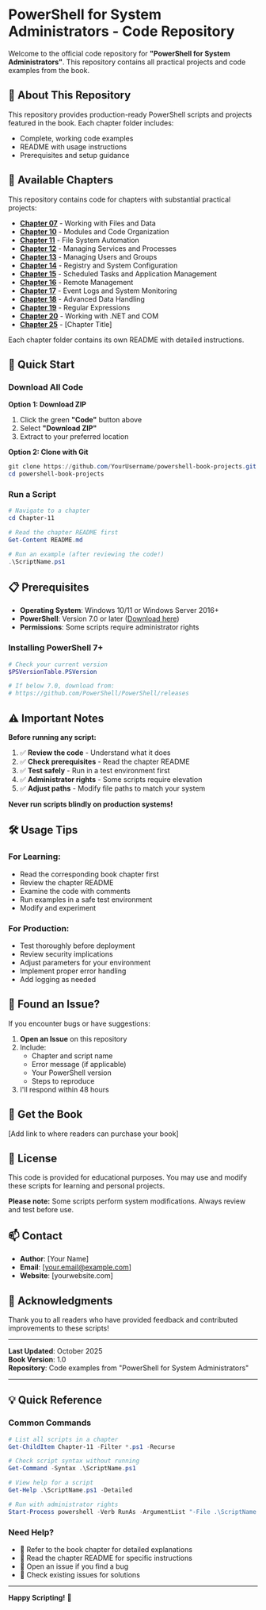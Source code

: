 # PowerShell for System Administrators - Code Repository

Welcome to the official code repository for **"PowerShell for System Administrators"**. This repository contains all practical projects and code examples from the book.

## 📘 About This Repository

This repository provides production-ready PowerShell scripts and projects featured in the book. Each chapter folder includes:
- Complete, working code examples
- README with usage instructions
- Prerequisites and setup guidance

## 📂 Available Chapters

This repository contains code for chapters with substantial practical projects:

- **[Chapter 07](Chapter-07/)** - Working with Files and Data
- **[Chapter 10](Chapter-10/)** - Modules and Code Organization
- **[Chapter 11](Chapter-11/)** - File System Automation
- **[Chapter 12](Chapter-12/)** - Managing Services and Processes
- **[Chapter 13](Chapter-13/)** - Managing Users and Groups
- **[Chapter 14](Chapter-14/)** - Registry and System Configuration
- **[Chapter 15](Chapter-15/)** - Scheduled Tasks and Application Management
- **[Chapter 16](Chapter-16/)** - Remote Management
- **[Chapter 17](Chapter-17/)** - Event Logs and System Monitoring
- **[Chapter 18](Chapter-18/)** - Advanced Data Handling
- **[Chapter 19](Chapter-19/)** - Regular Expressions
- **[Chapter 20](Chapter-20/)** - Working with .NET and COM
- **[Chapter 25](Chapter-25/)** - [Chapter Title]

Each chapter folder contains its own README with detailed instructions.

## 🚀 Quick Start

### Download All Code

**Option 1: Download ZIP**
1. Click the green **"Code"** button above
2. Select **"Download ZIP"**
3. Extract to your preferred location

**Option 2: Clone with Git**
```powershell
git clone https://github.com/YourUsername/powershell-book-projects.git
cd powershell-book-projects
```

### Run a Script

```powershell
# Navigate to a chapter
cd Chapter-11

# Read the chapter README first
Get-Content README.md

# Run an example (after reviewing the code!)
.\ScriptName.ps1
```

## 📋 Prerequisites

- **Operating System**: Windows 10/11 or Windows Server 2016+
- **PowerShell**: Version 7.0 or later ([Download here](https://github.com/PowerShell/PowerShell))
- **Permissions**: Some scripts require administrator rights

### Installing PowerShell 7+

```powershell
# Check your current version
$PSVersionTable.PSVersion

# If below 7.0, download from:
# https://github.com/PowerShell/PowerShell/releases
```

## ⚠️ Important Notes

**Before running any script:**

1. ✅ **Review the code** - Understand what it does
2. ✅ **Check prerequisites** - Read the chapter README
3. ✅ **Test safely** - Run in a test environment first
4. ✅ **Administrator rights** - Some scripts require elevation
5. ✅ **Adjust paths** - Modify file paths to match your system

**Never run scripts blindly on production systems!**

## 🛠️ Usage Tips

### For Learning:
- Read the corresponding book chapter first
- Review the chapter README
- Examine the code with comments
- Run examples in a safe test environment
- Modify and experiment

### For Production:
- Test thoroughly before deployment
- Review security implications
- Adjust parameters for your environment
- Implement proper error handling
- Add logging as needed

## 🐛 Found an Issue?

If you encounter bugs or have suggestions:

1. **Open an Issue** on this repository
2. Include:
   - Chapter and script name
   - Error message (if applicable)
   - Your PowerShell version
   - Steps to reproduce
3. I'll respond within 48 hours

## 📖 Get the Book

[Add link to where readers can purchase your book]

## 📄 License

This code is provided for educational purposes. You may use and modify these scripts for learning and personal projects.

**Please note:** Some scripts perform system modifications. Always review and test before use.

## 📫 Contact

- **Author**: [Your Name]
- **Email**: [your.email@example.com]
- **Website**: [yourwebsite.com]

## 🙏 Acknowledgments

Thank you to all readers who have provided feedback and contributed improvements to these scripts!

---

**Last Updated**: October 2025  
**Book Version**: 1.0  
**Repository**: Code examples from "PowerShell for System Administrators"

---

## 💡 Quick Reference

### Common Commands

```powershell
# List all scripts in a chapter
Get-ChildItem Chapter-11 -Filter *.ps1 -Recurse

# Check script syntax without running
Get-Command -Syntax .\ScriptName.ps1

# View help for a script
Get-Help .\ScriptName.ps1 -Detailed

# Run with administrator rights
Start-Process powershell -Verb RunAs -ArgumentList "-File .\ScriptName.ps1"
```

### Need Help?

- 📖 Refer to the book chapter for detailed explanations
- 📝 Read the chapter README for specific instructions
- 🐛 Open an issue if you find a bug
- 💬 Check existing issues for solutions

---

**Happy Scripting!** 🚀
